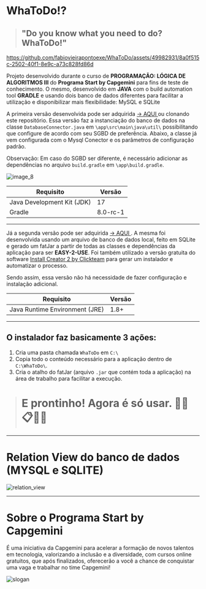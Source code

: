 # WhaToDo!?
> ## "Do you know what you need to do? WhaToDo!" 


https://github.com/fabiovieirapontoexe/WhaToDo/assets/49982931/8a0f515c-2502-40f1-8e9c-a73c828fd86d


Projeto desenvolvido durante o curso de **PROGRAMAÇÃO: LÓGICA DE ALGORITMOS III** do **Programa Start by Capgemini** para fins de teste de conhecimento. O mesmo, desenvolvido em **JAVA** com o build automation tool **GRADLE** e usando dois banco de dados diferentes para facilitar a utilização e disponibilizar mais flexibilidade: MySQL e SQLite

A primeira versão desenvolvida pode ser adquirida [→ AQUI ](https://codeload.github.com/fabiovieirapontoexe/WhaToDo/zip/refs/heads/main) ou clonando este repositório. Essa versão faz a instanciação do banco de dados na classe `DatabaseConnector.java` em  `\app\src\main\java\util\` possibilitando que configure de acordo com seu SGBD de preferência.
Abaixo, a classe já vem configurada com o Mysql Conector e os parâmetros de configuração padrão.

Observação: Em caso do SGBD ser diferente, é necessário adicionar as dependências no arquivo `build.gradle` em `\app\build.gradle`. 


![image_8](https://github.com/fabiovieirapontoexe/WhaToDo/assets/49982931/ce8f053c-7fde-458c-855f-54715360ffe4)


| Requisito |Versão  |
|--|--|
| Java Development Kit (JDK)| 17 |
| Gradle |  8.0-rc-1 |

---

Já a segunda versão pode ser adquirida [→ AQUI ](https://objects.githubusercontent.com/github-production-release-asset-2e65be/664485122/81b01291-eb6d-449b-9ba9-207c8e7318f1?X-Amz-Algorithm=AWS4-HMAC-SHA256&X-Amz-Credential=AKIAIWNJYAX4CSVEH53A%2F20230711%2Fus-east-1%2Fs3%2Faws4_request&X-Amz-Date=20230711T014633Z&X-Amz-Expires=300&X-Amz-Signature=022c52ce73c17266660382196bf617b29a20571993cdf668a3971c6feae79991&X-Amz-SignedHeaders=host&actor_id=49982931&key_id=0&repo_id=664485122&response-content-disposition=attachment%3B%20filename%3Dinstall-whatodo.exe&response-content-type=application%2Foctet-stream). A mesma foi desenvolvida usando um arquivo de banco de dados local, feito em SQLite e gerado um fatJar a partir de todas as classes e dependências da aplicação para ser **EASY-2-USE**. Foi também utilizado a versão gratuita do software [Install Creator 2 by Clickteam](https://www.clickteam.com/install-creator-2) para gerar um instalador e automatizar o processo.

Sendo assim, essa versão não há necessidade de fazer configuração e instalação adicional.

| Requisito |Versão  |
|--|--|
| Java Runtime Environment (JRE)| 1.8+ |

---

## O instalador faz basicamente 3 ações:
1. Cria uma pasta chamada `WhaToDo`  em `C:\`
2. Copia todo o conteúdo necessário para a aplicação dentro de `C:\WhaToDo\`.
3. Cria o atalho do fatJar (arquivo `.jar` que contém toda a aplicação) na área de trabalho para facilitar a execução.


> # **E prontinho! Agora é só usar. 💜👀📋🥳🎉**

---

# Relation View do banco de dados (MYSQL e SQLITE)

![relation_view](https://github.com/fabiovieirapontoexe/WhaToDo/assets/49982931/fd1832bf-e0a4-43e1-b9c4-67d52a366ff0)

---

# Sobre o Programa Start by Capgemini 

É uma iniciativa da Capgemini para acelerar a formação de novos talentos em tecnologia, valorizando a inclusão e a diversidade, com cursos online gratuitos, que após finalizados, oferecerão a você a chance de conquistar uma vaga e trabalhar no time Capgemini!

![slogan](https://github.com/fabiovieirapontoexe/WhaToDo/assets/49982931/8b697220-ce63-46ff-86ac-5ce4c4309741)

